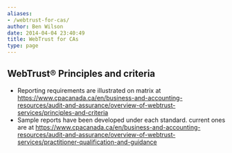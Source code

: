 ```yaml
---
aliases:
- /webtrust-for-cas/
author: Ben Wilson
date: 2014-04-04 23:40:49
title: WebTrust for CAs
type: page
---
```


## WebTrust® Principles and criteria

- Reporting requirements are illustrated on matrix at  <https://www.cpacanada.ca/en/business-and-accounting-resources/audit-and-assurance/overview-of-webtrust-services/principles-and-criteria>
- Sample reports have been developed under each standard. current ones are at <https://www.cpacanada.ca/en/business-and-accounting-resources/audit-and-assurance/overview-of-webtrust-services/practitioner-qualification-and-guidance>